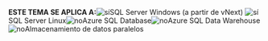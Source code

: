 <Token>**ESTE TEMA SE APLICA A:**![sí](media/yes.png)SQL Server Windows (a partir de vNext) ![sí](media/yes.png)SQL Server Linux![no](media/no.png)Azure SQL Database![no](media/no.png)Azure SQL Data Warehouse ![no](media/no.png)Almacenamiento de datos paralelos </Token>

